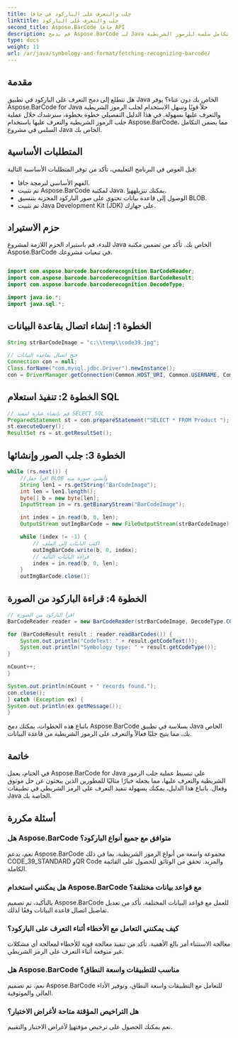 ```yaml
---
title: جلب والتعرف على الباركود في جافا
linktitle: جلب والتعرف على الباركود
second_title: Aspose.BarCode جافا API
description: قم بدمج Aspose.BarCode لـ Java بسهولة - جلب الرموز الشريطية والتعرف عليها من قاعدة البيانات. قم بالتنزيل الآن للحصول على تجربة تكامل سلسة للرموز الشريطية.
type: docs
weight: 11
url: /ar/java/symbology-and-format/fetching-recognizing-barcode/
---
```


## مقدمة

هل تتطلع إلى دمج التعرف على الباركود في تطبيق Java الخاص بك دون عناء؟ يوفر Aspose.BarCode for Java حلاً قويًا وسهل الاستخدام لجلب الرموز الشريطية والتعرف عليها بسهولة. في هذا الدليل التفصيلي خطوة بخطوة، سنرشدك خلال عملية جلب الرموز الشريطية والتعرف عليها باستخدام Aspose.BarCode، مما يضمن التكامل السلس في مشروع Java الخاص بك.

## المتطلبات الأساسية

قبل الغوص في البرنامج التعليمي، تأكد من توفر المتطلبات الأساسية التالية:

- الفهم الأساسي لبرمجة جافا.
-  تم تثبيت Aspose.BarCode لمكتبة Java. يمكنك تنزيله[هنا](https://releases.aspose.com/barcode/java/).
- الوصول إلى قاعدة بيانات تحتوي على صور الباركود المخزنة بتنسيق BLOB.
- تم تثبيت Java Development Kit (JDK) على جهازك.

## حزم الاستيراد

للبدء، قم باستيراد الحزم اللازمة لمشروع Java الخاص بك. تأكد من تضمين مكتبة Aspose.BarCode في تبعيات مشروعك.

```java

import com.aspose.barcode.barcoderecognition.BarCodeReader;
import com.aspose.barcode.barcoderecognition.BarCodeResult;
import com.aspose.barcode.barcoderecognition.DecodeType;

import java.io.*;
import java.sql.*;
```

## الخطوة 1: إنشاء اتصال بقاعدة البيانات

```java
String strBarCodeImage = "c:\\temp\\code39.jpg";

// فتح اتصال بقاعدة البيانات
Connection con = null;
Class.forName("com.mysql.jdbc.Driver").newInstance();
con = DriverManager.getConnection(Common.HOST_URI, Common.USERNAME, Common.PASSWORD);
```

## الخطوة 2: تنفيذ استعلام SQL

```java
// قم بإنشاء عبارة لتنفيذ SELECT SQL
PreparedStatement st = con.prepareStatement("SELECT * FROM Product ");
st.executeQuery();
ResultSet rs = st.getResultSet();
```

## الخطوة 3: جلب الصور وإنشائها

```java
while (rs.next()) {
    //اقرأ حقل BLOB وأنشئ صورة منه
    String len1 = rs.getString("BarCodeImage");
    int len = len1.length();
    byte[] b = new byte[len];
    InputStream in = rs.getBinaryStream("BarCodeImage");

    int index = in.read(b, 0, len);
    OutputStream outImgBarCode = new FileOutputStream(strBarCodeImage);

    while (index != -1) {
        // اكتب البايتات إلى الملف
        outImgBarCode.write(b, 0, index);
        // قراءة البايتات التالية
        index = in.read(b, 0, len);
    }
    outImgBarCode.close();
```

## الخطوة 4: قراءة الباركود من الصورة

```java
// اقرأ الباركود من الصورة
BarCodeReader reader = new BarCodeReader(strBarCodeImage, DecodeType.CODE_39_STANDARD);

for (BarCodeResult result : reader.readBarCodes()) {
    System.out.println("CodeText: " + result.getCodeText());
    System.out.println("Symbology type: " + result.getCodeType());
}

nCount++;
}

System.out.println(nCount + " records found.");
con.close();
} catch (Exception ex) {
System.out.println(ex.getMessage());
}
```

باتباع هذه الخطوات، يمكنك دمج Aspose.BarCode بسلاسة في تطبيق Java الخاص بك، مما يتيح جلبًا فعالاً والتعرف على الرموز الشريطية من قاعدة البيانات.

## خاتمة

في الختام، يعمل Aspose.BarCode for Java على تبسيط عملية جلب الرموز الشريطية والتعرف عليها، مما يجعله خيارًا مثاليًا للمطورين الذين يبحثون عن حل موثوق وفعال. باتباع هذا الدليل، يمكنك بسهولة تنفيذ التعرف على الرمز الشريطي في تطبيقات Java الخاصة بك.

## أسئلة مكررة

### هل Aspose.BarCode متوافق مع جميع أنواع الباركود؟
نعم، يدعم Aspose.BarCode مجموعة واسعة من أنواع الرموز الشريطية، بما في ذلك CODE_39_STANDARD وQR Code والمزيد. تحقق من الوثائق للحصول على القائمة الكاملة.

### هل يمكنني استخدام Aspose.BarCode مع قواعد بيانات مختلفة؟
بالتأكيد، تم تصميم Aspose.BarCode للعمل مع قواعد البيانات المختلفة. تأكد من تعديل تفاصيل اتصال قاعدة البيانات وفقًا لذلك.

### كيف يمكنني التعامل مع الأخطاء أثناء التعرف على الباركود؟
معالجة الاستثناء أمر بالغ الأهمية. تأكد من تنفيذ معالجة قوية للأخطاء لمعالجة أي مشكلات غير متوقعة أثناء التعرف على الرمز الشريطي.

### هل Aspose.BarCode مناسب للتطبيقات واسعة النطاق؟
نعم، تم تصميم Aspose.BarCode للتعامل مع التطبيقات واسعة النطاق، وتوفير الأداء العالي والموثوقية.

### هل التراخيص المؤقتة متاحة لأغراض الاختبار؟
 نعم يمكنك الحصول على ترخيص مؤقت[هنا](https://purchase.aspose.com/temporary-license/) لأغراض الاختبار والتقييم.
